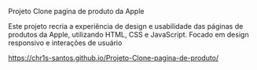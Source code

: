 Projeto Clone pagina de produto da Apple

Este projeto recria a experiência de design e usabilidade das páginas de produtos da Apple, utilizando HTML, CSS e JavaScript. Focado em design responsivo e interações de usuário

https://chr1s-santos.github.io/Projeto-Clone-pagina-de-produto/
